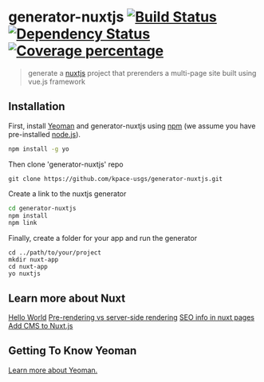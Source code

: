 # generator-nuxtjs  [![Build Status][travis-image]][travis-url] [![Dependency Status][daviddm-image]][daviddm-url] [![Coverage percentage][coveralls-image]][coveralls-url]
> generate a [nuxtjs](https://nuxtjs.org) project that prerenders a multi-page site built using vue.js framework

## Installation

First, install [Yeoman](http://yeoman.io) and generator-nuxtjs using [npm](https://www.npmjs.com/) (we assume you have pre-installed [node.js](https://nodejs.org/)).

```bash
npm install -g yo
```

Then clone 'generator-nuxtjs' repo
```
git clone https://github.com/kpace-usgs/generator-nuxtjs.git
```

Create a link to the nuxtjs generator
```bash
cd generator-nuxtjs
npm install
npm link
```

Finally, create a folder for your app and run the generator 
```
cd ../path/to/your/project
mkdir nuxt-app
cd nuxt-app
yo nuxtjs
```

## Learn more about Nuxt
[Hello World](https://nuxtjs.org/examples)
[Pre-rendering vs server-side rendering](https://vuejsdevelopers.com/2017/04/01/vue-js-prerendering-node-laravel/)
[SEO info in nuxt pages](https://medium.com/@devlob/handling-server-side-rendering-and-seo-with-nuxt-js-fa8a2b0ae2ee)
[Add CMS to Nuxt.js](https://snipcart.com/blog/cockpit-cms-tutorial-nuxtjs)

## Getting To Know Yeoman
[Learn more about Yeoman.](http://yeoman.io/)



[travis-image]: https://travis-ci.org/kpace-usgs/generator-nuxtjs.svg?branch=master
[travis-url]: https://travis-ci.org/kpace-usgs/generator-nuxtjs
[daviddm-image]: https://david-dm.org/kpace-usgs/generator-nuxtjs.svg?theme=shields.io
[daviddm-url]: https://david-dm.org/kpace-usgs/generator-nuxtjs
[coveralls-image]: https://coveralls.io/repos/github/kpace-usgs/generator-nuxtjs/badge.svg?branch=master
[coveralls-url]: https://coveralls.io/github/kpace-usgs/generator-nuxtjs?branch=master
